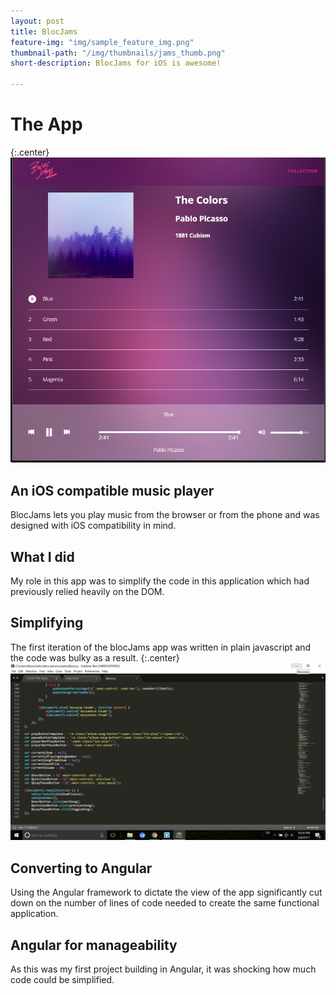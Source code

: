 ```yaml
---
layout: post
title: BlocJams
feature-img: "img/sample_feature_img.png"
thumbnail-path: "/img/thumbnails/jams_thumb.png"
short-description: BlocJams for iOS is awesome!

---
```

# The App #
{:.center}
![](/img/jams_feature.png)
## An iOS compatible music player ##
BlocJams lets you play music from the browser or from the phone and was designed with iOS compatibility in mind.

## What I did ##
My role in this app was to simplify the code in this application which had previously relied heavily on the DOM.

## Simplifying ##
The first iteration of the blocJams app was written in plain javascript and the code was bulky as a result. 
{:.center}
![](/img/jams_code.png)

## Converting to Angular ##
Using the Angular framework to dictate the view of the app significantly cut down on the number of lines of code needed to create the same functional application. 

## Angular for manageability ##
As this was my first project building in Angular, it was shocking how much code could be simplified.
